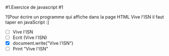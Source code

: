 #1.Exercice de javascript #1

?[Pour écrire un programme qui affiche dans la page HTML Vive l'ISN il faut taper en javaScript :]
-[ ] Vive l'ISN
-[ ] Ecrit (Vive l'ISN)
-[X] document.write("Vive l'ISN") 
-[ ] Print "Vive l'ISN"
